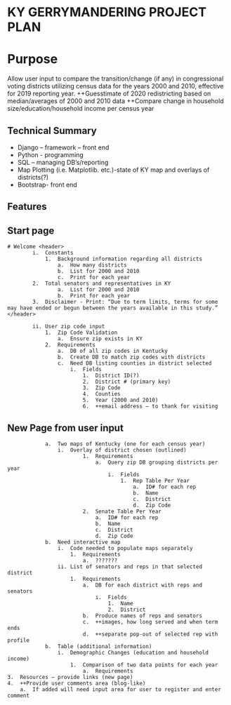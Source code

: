 # KY GERRYMANDERING PROJECT PLAN

# Purpose

Allow user input to compare the transition/change (if any) in congressional voting districts utilizing census data for the years 2000 and 2010, effective for 2019 reporting year.
++Guesstimate of 2020 redistricting based on median/averages of 2000 and 2010 data
++Compare change in household size/education/household income per census year

##   Technical Summary

* Django – framework – front end
* Python - programming
* SQL – managing DB’s/reporting
* Map Plotting (i.e. Matplotlib. etc.)-state of KY map and overlays of  districts(?)
* Bootstrap- front end


##   Features

## Start page
    # Welcome <header>
            i.	Constants
                1.	Background information regarding all districts
                    a.  How many districts
                    b.	List for 2000 and 2010
                    c.	Print for each year
            2.	Total senators and representatives in KY
                    a.	List for 2000 and 2010
                    b.	Print for each year
            3.	Disclaimer - Print: “Due to term limits, terms for some may have ended or begun between the years available in this study.” </header>

            ii.	User zip code input
                1.	Zip Code Validation
                    a.	Ensure zip exists in KY
                2.	Requirements
                    a.	DB of all zip codes in Kentucky
                    b.	Create DB to match zip codes with districts
                    c.	Need DB listing counties in district selected
                        i.	Fields
                            1.	District ID(?)
                            2.	District # (primary key)
                            3.	Zip Code
                            4.	Counties
                            5.	Year (2000 and 2010)
                            6.	++email address – to thank for visiting


## New Page from user input
                a.	Two maps of Kentucky (one for each census year)
                    i.	Overlay of district chosen (outlined)
                            1.	Requirements
                                a.	Query zip DB grouping districts per year
                                    i.	Fields
                                        1.	Rep Table Per Year
                                            a.	ID# for each rep
                                            b.	Name
                                            c.	District
                                            d.	Zip Code
                            2.	Senate Table Per Year
                                a.	ID# for each rep
                                b.	Name
                                c.	District
                                d.	Zip Code
                b.	Need interactive map
                    i.	Code needed to populate maps separately
                        1.	Requirements
                            a.	???????
                    ii.	List of senators and reps in that selected district
                        1.	Requirements
                            a.	DB for each district with reps and senators
                                i.	Fields
                                    1.	Name
                                    2.	District
                            b.	Produce names of reps and senators
                            c.	++images, how long served and when term ends
                            d.	++separate pop-out of selected rep with profile
                b.	Table (additional information)
                    i.	Demographic Changes (education and household income)
                        1.	Comparison of two data points for each year
                            a.	Requirements
    3.	Resources – provide links (new page)
    4.	++Provide user comments area (blog-like)
        a.	If added will need input area for user to register and enter comment



